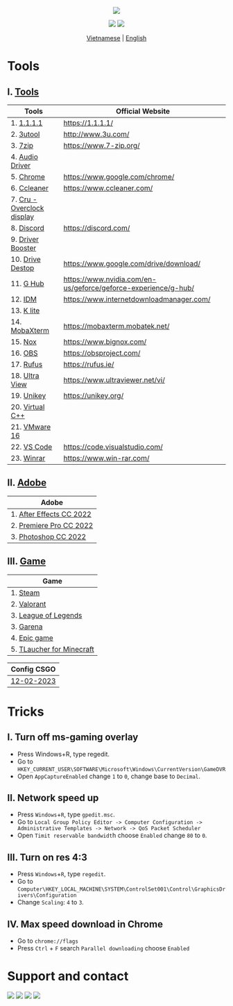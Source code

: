 <p align="center">
	<img src="https://github-readme-stats.vercel.app/api/pin/?username=ngnducnhat&repo=tools&theme=dark">
</p>

<p align="center">
    <img src="https://img.shields.io/github/forks/ngnducnhat/tools?style=flat-square">
    <img src="https://img.shields.io/github/stars/ngnducnhat/tools?color=yellow&style=flat-square">
    
</p>
<p align="center">
    <a href="./README_VI.MD">Vietnamese</a>
    |
    <a href="./README.MD">English</a>
</p>

# Tools

## I. [Tools](https://github.com/ngnducnhat/tools/releases/tag/tool)

| Tools                                                                                                                   | Official Website                                               |
| ----------------------------------------------------------------------------------------------------------------------- | -------------------------------------------------------------- |
| 1. [1.1.1.1](https://github.com/ngnducnhat/tools/releases/download/tool/Cloudflare_WARP_Release-x64.msi)                | https://1.1.1.1/                                               |
| 2. [3utool](https://github.com/ngnducnhat/tools/releases/download/tool/3uTools_v2.63.003_Setup.exe)                     | http://www.3u.com/                                             |
| 3. [7zip](https://github.com/ngnducnhat/tools/releases/download/tool/7zip.exe)                                          | https://www.7-zip.org/                                         |
| 4. [Audio Driver](https://github.com/ngnducnhat/tools/releases/download/tool/Audio_Realtek_6.0.1.8378_W10x64_A.zip)     |                                                                |
| 5. [Chrome](https://github.com/ngnducnhat/tools/releases/download/tool/ChromeSetup.exe)                                 | https://www.google.com/chrome/                                 |
| 6. [Ccleaner](https://github.com/ngnducnhat/tools/releases/download/tool/Ccleansetup588.exe)                            | https://www.ccleaner.com/                                      |
| 7. [Cru - Overclock display](https://github.com/ngnducnhat/tools/releases/download/tool/cru-1.5.2.rar)                  |                                                                |
| 8. [Discord](https://github.com/ngnducnhat/tools/releases/download/tool/DiscordSetup.exe)                               | https://discord.com/                                           |
| 9. [Driver Booster](https://github.com/ngnducnhat/tools/releases/download/tool/Driver.Booster.9.2.0.178.rar)            |                                                                |
| 10. [Drive Destop](https://github.com/ngnducnhat/tools/releases/download/tool/GoogleDriveSetup.exe)                     | https://www.google.com/drive/download/                         |
| 11. [G Hub](https://github.com/ngnducnhat/tools/releases/download/tool/lghub_installer.exe)                             | https://www.nvidia.com/en-us/geforce/geforce-experience/g-hub/ |
| 12. [IDM](https://github.com/ngnducnhat/tools/releases/download/tool/IDM.rar)                                           | https://www.internetdownloadmanager.com/                       |
| 13. [K lite](https://github.com/ngnducnhat/tools/releases/download/tool/k-lite-codec-pack-full_1730.exe)                |                                                                |
| 14. [MobaXterm](https://github.com/ngnducnhat/tools/releases/download/tool/MobaXterm_Installer_v21.5.zip)               | https://mobaxterm.mobatek.net/                                 |
| 15. [Nox](https://github.com/ngnducnhat/tools/releases/download/tool/nox_setup_v7.0.5.0_full_intl.exe)                  | https://www.bignox.com/                                        |
| 16. [OBS](https://github.com/ngnducnhat/tools/releases/download/tool/OBS-Studio-28.1.2-Full-Installer-x64.exe)          | https://obsproject.com/                                        |
| 17. [Rufus](https://github.com/ngnducnhat/tools/releases/download/tool/rufus-3.21.exe)                                  | https://rufus.ie/                                              |
| 18. [Ultra View](https://github.com/ngnducnhat/tools/releases/download/tool/UltraViewer_setup_6.6_vi.exe)               | https://www.ultraviewer.net/vi/                                |
| 19. [Unikey](https://github.com/ngnducnhat/tools/releases/download/tool/UniKeyNT.exe)                                   | https://unikey.org/                                            |
| 20. [Virtual C++](https://github.com/ngnducnhat/tools/releases/download/tool/VC_redist.x64.exe)                         |                                                                |
| 21. [VMware 16](https://github.com/ngnducnhat/tools/releases/download/tool/VMware-workstation-full-16.2.1-18811642.exe) |                                                                |
| 22. [VS Code](https://github.com/ngnducnhat/tools/releases/download/tool/VSCodeUserSetup-x64-1.63.1.exe)                | https://code.visualstudio.com/                                 |
| 23. [Winrar](https://github.com/ngnducnhat/tools/releases/download/tool/Winrar_x64_6.0.2.zip)                           | https://www.win-rar.com/                                       |

## II. [Adobe](https://github.com/ngnducnhat/tools/releases/tag/adobe)

| Adobe                                                                                                                |
| -------------------------------------------------------------------------------------------------------------------- |
| 1. [After Effects CC 2022](https://github.com/ngnducnhat/tools/releases/download/adobe/Adobe.After.Effects.2022.exe) |
| 2. [Premiere Pro CC 2022](https://github.com/ngnducnhat/tools/releases/download/adobe/Adobe.Premiere.Pro.2022.exe)   |
| 3. [Photoshop CC 2022](https://github.com/ngnducnhat/tools/releases/download/adobe/Adobe.Photoshop.2022.exe)         |

## III. [Game](https://github.com/ngnducnhat/tools/releases/tag/game)

| Game                                                         |
| ------------------------------------------------------------ |
| 1. [Steam](https://store.steampowered.com/about/)            |
| 2. [Valorant](https://valorant.zing.vn/vi-vn/download)       |
| 3. [League of Legends](https://lienminh.vnggames.com/vi-vn/) |
| 3. [Garena](https://www.garena.vn/gpc)                       |
| 4. [Epic game](https://www.epicgames.com/)                   |
| 5. [TLaucher for Minecraft](https://tlauncher.org/en/)       |

| Config CSGO                                                                      |
| -------------------------------------------------------------------------------- |
| [12-02-2023](https://github.com/ngnducnhat/tools/releases/download/game/cfg.zip) |

# Tricks

## I. Turn off ms-gaming overlay

-   Press Windows+R, type regedit.
-   Go to
    `HKEY_CURRENT_USER\SOFTWARE\Microsoft\Windows\CurrentVersion\GameDVR`
-   Open `AppCaptureEnabled` change `1` to `0`, change base to `Decimal`.

## II. Network speed up

-   Press `Windows`+`R`, type `gpedit.msc`.
-   Go to `Local Group Policy Editor -> Computer Configuration -> Administrative Templates -> Network -> QoS Packet Scheduler`
-   Open `Timit reservable bandwidt`h choose `Enabled` change `80` to `0`.

## III. Turn on res 4:3

-   Press `Windows`+`R`, type `regedit`.
-   Go to `Computer\HKEY_LOCAL_MACHINE\SYSTEM\ControlSet001\Control\GraphicsDrivers\Configuration`
-   Change `Scaling`: `4` to `3`.

## IV. Max speed download in Chrome

-   Go to `chrome://flags`
-   Press `Ctrl` + `F` search `Parallel downloading` choose `Enabled`

# Support and contact

<a href="https://bit.ly/3ykbdSS?r=lp"><img src="https://img.shields.io/badge/Facebook-1877F2?style=flat-square&logo=facebook&logoColor=white"></a>
<a href="https://github.com/ngnducnhat"><img src="https://img.shields.io/badge/GitHub-100000?style=flat-square&logo=github&logoColor=white"></a>
<a href="mailto:contactwithme.isme@gmail.com"><img src="https://img.shields.io/badge/Gmail-D14836?style=flat-square&logo=gmail&logoColor=white"></a>
<a href="https://bit.ly/m/perlescent_1"><img src="https://img.shields.io/badge/website-000000?style=flat-square&logo=About.me&logoColor=white"></a>
